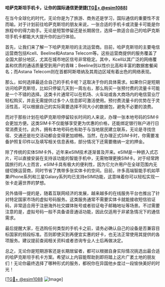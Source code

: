 **哈萨克斯坦手机卡，让你的国际通信更便捷[[TG💪+ @esim1088](https://t.me/s/esim1088)]**

在当今全球化的时代，无论你是为了旅游、商务还是学习，国际通信的重要性不言而喻。对于计划前往哈萨克斯坦的朋友来说，一张合适的手机卡或流量卡可能是你旅程中的得力助手。无论是短暂停留还是长期居住，选择一款适合自己的哈萨克斯坦手机卡都能大大提升你的出行体验。

首先，让我们来了解一下哈萨克斯坦的主流运营商。目前，哈萨克斯坦的主要电信运营商包括Kcell、Beeline和Astana Telecom等。这些运营商提供的服务覆盖了全国大部分地区，尤其在城市地区信号非常稳定。其中，Kcell以其广泛的网络覆盖和优质的通话质量受到用户的青睐；Beeline则以性价比高和丰富的数据套餐闻名；而Astana Telecom则在首都阿斯塔纳及其周边区域有着出色的网络表现。

那么，如何选择最适合自己的手机卡呢？这取决于你的具体需求。如果你只是短期访问哈萨克斯坦，比如只停留几天到一周左右，那么购买一张预付费的流量卡可能是一个不错的选择。这类卡片通常可以在机场、火车站或各大商场内的电信营业厅轻松购买，并且无需提供过多个人信息即可激活使用。预付费流量卡的优势在于灵活性高，可以根据自己的实际需要选择不同大小的数据包，避免不必要的浪费。

而对于那些计划在哈萨克斯坦停留较长时间的人来说，办理一张本地号码的SIM卡会更加方便。这类SIM卡不仅能够享受更为优惠的价格，还能绑定银行账户进行日常消费支付。此外，拥有本地号码也有助于与当地居民建立联系，无论是寻找住宿、交通还是社交活动都会变得更加顺畅。当然，在办理正式SIM卡时，你需要准备护照复印件以及填写相关信息表格，部分情况下还需要缴纳一定的押金。

除了传统的实体SIM卡外，近年来eSIM技术逐渐普及开来。eSIM是一种嵌入式芯片，可以直接安装在支持该功能的智能手机中，无需物理更换SIM卡。对于经常跨国旅行的人士而言，eSIM卡具有极大的便利性，因为它允许用户在全球范围内无缝切换运营商，同时节省了携带多张实体卡的空间。目前，许多高端智能手机如苹果iPhone系列和三星Galaxy系列均已支持eSIM功能，这意味着你可以轻松实现一张卡走遍世界的梦想。

另外值得一提的是，随着互联网经济的发展，越来越多的在线服务平台也推出了针对特定国家市场的虚拟号码服务。这类服务通常不需要实体卡就能接收短信验证码，非常适合用于注册海外社交媒体账号或者验证电子邮箱地址等场景。不过需要注意的是，虚拟号码一般不具备语音通话功能，因此仅适用于非紧急情况下的通信需求。

最后提醒大家，在选购任何类型的手机卡之前，请务必确认自己的设备是否兼容目标国家的频段标准。否则即使买到再便宜实惠的好卡，也无法正常使用其提供的各项服务。建议提前查阅相关资料或者咨询专业人士后再做决定。

总之，无论你是短期游客还是长期居留者，都可以根据自身实际情况挑选出最合适的哈萨克斯坦手机卡方案。希望以上内容能帮助到即将踏上这片广袤土地的朋友们！无论你最终选择了哪种形式的服务，都祝你在异国他乡度过一段愉快美好的时光！

[[TG💪+ @esim1088](https://t.me/s/esim1088) ![Image](https://i.postimg.cc/4NQfJmqS/Snipaste-2025-05-13-00-14-12.png)]